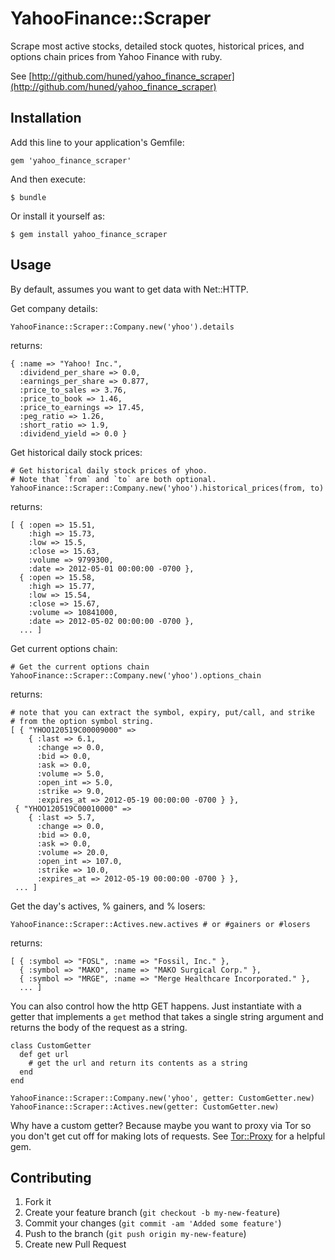 # YahooFinance::Scraper

Scrape most active stocks, detailed stock quotes, historical prices, and
options chain prices from Yahoo Finance with ruby.

See [http://github.com/huned/yahoo_finance_scraper](http://github.com/huned/yahoo_finance_scraper)

## Installation

Add this line to your application's Gemfile:

    gem 'yahoo_finance_scraper'

And then execute:

    $ bundle

Or install it yourself as:

    $ gem install yahoo_finance_scraper

## Usage

By default, assumes you want to get data with Net::HTTP.

Get company details:

    YahooFinance::Scraper::Company.new('yhoo').details

returns:

    { :name => "Yahoo! Inc.",
      :dividend_per_share => 0.0,
      :earnings_per_share => 0.877,
      :price_to_sales => 3.76,
      :price_to_book => 1.46,
      :price_to_earnings => 17.45,
      :peg_ratio => 1.26,
      :short_ratio => 1.9,
      :dividend_yield => 0.0 }

Get historical daily stock prices:

    # Get historical daily stock prices of yhoo.
    # Note that `from` and `to` are both optional.
    YahooFinance::Scraper::Company.new('yhoo').historical_prices(from, to)

returns:

    [ { :open => 15.51,
        :high => 15.73,
        :low => 15.5,
        :close => 15.63,
        :volume => 9799300,
        :date => 2012-05-01 00:00:00 -0700 },
      { :open => 15.58,
        :high => 15.77,
        :low => 15.54,
        :close => 15.67,
        :volume => 10841000,
        :date => 2012-05-02 00:00:00 -0700 },
      ... ]

Get current options chain:

    # Get the current options chain
    YahooFinance::Scraper::Company.new('yhoo').options_chain

returns:

    # note that you can extract the symbol, expiry, put/call, and strike
    # from the option symbol string.
    [ { "YHOO120519C00009000" =>
        { :last => 6.1,
          :change => 0.0,
          :bid => 0.0,
          :ask => 0.0,
          :volume => 5.0,
          :open_int => 5.0,
          :strike => 9.0,
          :expires_at => 2012-05-19 00:00:00 -0700 } },
     { "YHOO120519C00010000" =>
        { :last => 5.7,
          :change => 0.0,
          :bid => 0.0,
          :ask => 0.0,
          :volume => 20.0,
          :open_int => 107.0,
          :strike => 10.0,
          :expires_at => 2012-05-19 00:00:00 -0700 } },
     ... ]

Get the day's actives, % gainers, and % losers:

    YahooFinance::Scraper::Actives.new.actives # or #gainers or #losers

returns:

    [ { :symbol => "FOSL", :name => "Fossil, Inc." },
      { :symbol => "MAKO", :name => "MAKO Surgical Corp." },
      { :symbol => "MRGE", :name => "Merge Healthcare Incorporated." },
      ... ]

You can also control how the http GET happens. Just instantiate with a
getter that implements a `get` method that takes a single string argument
and returns the body of the request as a string.

    class CustomGetter
      def get url
        # get the url and return its contents as a string
      end
    end

    YahooFinance::Scraper::Company.new('yhoo', getter: CustomGetter.new)
    YahooFinance::Scraper::Actives.new(getter: CustomGetter.new)

Why have a custom getter? Because maybe you want to proxy via Tor so you
don't get cut off for making lots of requests. See
[Tor::Proxy](http://github.com/huned/tor_proxy) for a helpful gem.

## Contributing

1. Fork it
2. Create your feature branch (`git checkout -b my-new-feature`)
3. Commit your changes (`git commit -am 'Added some feature'`)
4. Push to the branch (`git push origin my-new-feature`)
5. Create new Pull Request
